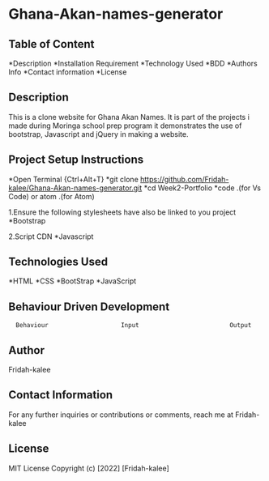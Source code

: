 # Ghana-Akan-names-generator

## Table of Content
*Description
*Installation Requirement
*Technology Used
*BDD
*Authors Info
*Contact information
*License

## Description
This is a clone website for Ghana Akan Names. It is part of the projects i made during Moringa school prep program it demonstrates the use of bootstrap, Javascript and jQuery in making a website.

## Project Setup Instructions
*Open Terminal {Ctrl+Alt+T}
*git clone https://github.com/Fridah-kalee/Ghana-Akan-names-generator.git
*cd Week2-Portfolio
*code .(for Vs Code) or atom .(for Atom)

1.Ensure the following stylesheets have also be linked to you project
*Bootstrap 

2.Script CDN
*Javascript

## Technologies Used
*HTML
*CSS
*BootStrap
*JavaScript

## Behaviour Driven Development
      Behaviour                    Input                         Output





## Author
Fridah-kalee

## Contact Information
For any further inquiries or contributions or comments, reach me at Fridah-kalee

## License
MIT License Copyright (c) [2022] [Fridah-kalee]